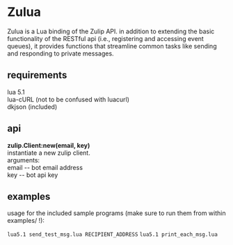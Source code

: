 Zulua
=====

Zulua is a Lua binding of the Zulip API. in addition to extending the basic functionality of the RESTful api (i.e., registering and accessing event queues), it provides functions that streamline common tasks like sending and responding to private messages.

requirements
------------
lua 5.1  
lua-cURL (not to be confused with luacurl)  
dkjson (included)

api
---
**zulip.Client:new(email, key)**  
instantiate a new zulip client.  
arguments:  
  email -- bot email address  
  key -- bot api key  

examples
--------
usage for the included sample programs (make sure to run them from within examples/ !):

`lua5.1 send_test_msg.lua RECIPIENT_ADDRESS`
`lua5.1 print_each_msg.lua`
